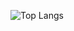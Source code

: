 ![Top Langs](https://github-readme-stats.vercel.app/api/top-langs/?username=dakribe&layout=compact&theme=tokyonight)
